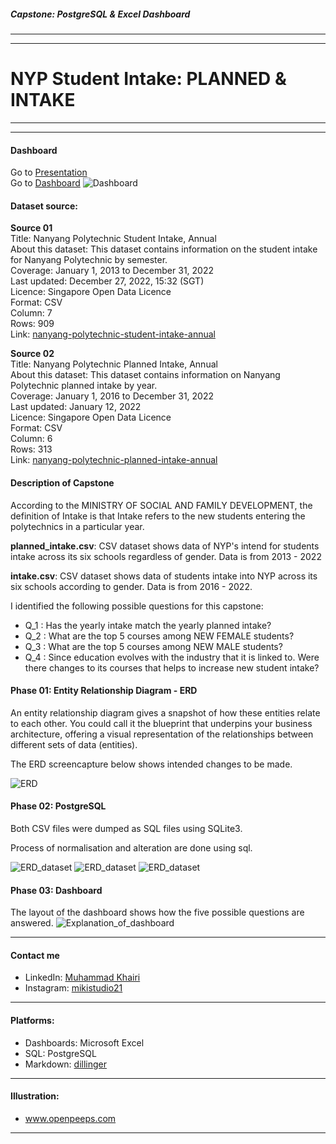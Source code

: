 ##### Capstone: PostgreSQL & Excel Dashboard
---
---
# NYP Student Intake: **PLANNED & INTAKE**

---
---
#### Dashboard
Go to [Presentation](https://github.com/muhdkhairiboyani/capstone_nyp_intake_planned-vs-actual/blob/main/NYP_for%20presentation.pdf) \
Go to [Dashboard](https://github.com/muhdkhairiboyani/capstone_nyp_intake_planned-vs-actual/blob/main/NYP_intake_dashboard.xlsx)
![Dashboard](NYP_intake_dashboard.png)

#### Dataset source:
**Source 01** \
Title: Nanyang Polytechnic Student Intake, Annual \
About this dataset: This dataset contains information on the student intake for Nanyang Polytechnic by semester. \
Coverage: January 1, 2013 to December 31, 2022 \
Last updated: December 27, 2022, 15:32 (SGT) \
Licence: Singapore Open Data Licence \
Format: CSV \
Column: 7 \
Rows: 909 \
Link: [nanyang-polytechnic-student-intake-annual](https://data.gov.sg/dataset/nanyang-polytechnic-student-intake-annual)

**Source 02** \
Title: Nanyang Polytechnic Planned Intake, Annual \
About this dataset: This dataset contains information on Nanyang Polytechnic planned intake by year. \
Coverage: January 1, 2016 to December 31, 2022 \
Last updated: January 12, 2022 \
Licence: Singapore Open Data Licence \
Format: CSV \
Column: 6 \
Rows: 313 \
Link: [nanyang-polytechnic-planned-intake-annual](https://data.gov.sg/dataset/nanyang-polytechnic-planned-intake-annual)

#### Description of Capstone
According to the MINISTRY OF SOCIAL AND FAMILY DEVELOPMENT, the definition of Intake is that Intake refers to the new students entering the polytechnics in a particular year.

**planned_intake.csv**: CSV dataset shows data of NYP's intend for students intake across its six schools regardless of gender. Data is from 2013 - 2022

**intake.csv**: CSV dataset shows data of students intake into NYP across its six schools according to gender. Data is from 2016 - 2022.

I identified the following possible questions for this capstone:
- Q_1 : Has the yearly intake match the yearly planned intake?
- Q_2 : What are the top 5 courses among NEW FEMALE students?
- Q_3 : What are the top 5 courses among NEW MALE students?
- Q_4 : Since education evolves with the industry that it is linked to. Were there changes to its courses that helps to increase new student intake?

#### Phase 01: Entity Relationship Diagram - ERD
An entity relationship diagram gives a snapshot of how these entities relate to each other. You could call it the blueprint that underpins your business architecture, offering a visual representation of the relationships between different sets of data (entities).

The ERD screencapture below shows intended changes to be made.

![ERD](ERD.jpg)

#### Phase 02: PostgreSQL
Both CSV files were dumped as SQL files using SQLite3.

Process of normalisation and alteration are done using sql.

![ERD_dataset](IMG_SQL_01.jpg)
![ERD_dataset](IMG_SQL_02.jpg)
![ERD_dataset](IMG_SQL_03.jpg)

#### Phase 03: Dashboard
The layout of the dashboard shows how the five possible questions are answered.
![Explanation_of_dashboard](IMG_dashboard_present.jpg)

---

#### Contact me
- LinkedIn: [Muhammad Khairi](www.linkedin.com/in/muhammd-khairi-boyani-10694061)
- Instagram: [mikistudio21](https://www.instagram.com/mikistudio21/)

---
#### Platforms:
- Dashboards: Microsoft Excel
- SQL: PostgreSQL
- Markdown: [dillinger](https://dillinger.io)

---
#### Illustration:
- www.openpeeps.com

---
